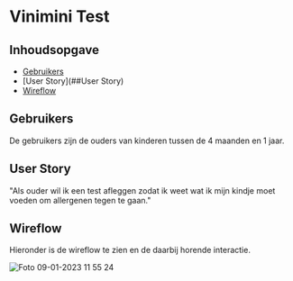 # Vinimini Test

## Inhoudsopgave
 * [Gebruikers](##Gebruikers)
 * [User Story](##User Story)
 * [Wireflow](##Wireflow)

## Gebruikers
De gebruikers zijn de ouders van kinderen tussen de 4 maanden en 1 jaar. 


## User Story
"Als ouder wil ik een test afleggen zodat ik weet wat ik mijn kindje moet voeden om allergenen tegen te gaan." 


## Wireflow 
Hieronder is de wireflow te zien en de daarbij horende interactie.

![Foto 09-01-2023 11 55 24](https://user-images.githubusercontent.com/112861069/211294356-fb8bbf0e-184b-40ea-aa6b-02cd2da82241.jpg)
